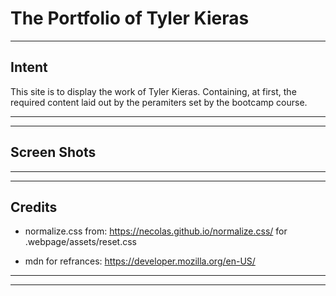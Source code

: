 # The Portfolio of Tyler Kieras

---

## Intent
This site is to display the work of Tyler Kieras. Containing, at first, the required content laid out by the peramiters set by the bootcamp course.

---
---

## Screen Shots

---
---

## Credits

* normalize.css  from: https://necolas.github.io/normalize.css/ for .webpage/assets/reset.css 

* mdn for refrances: https://developer.mozilla.org/en-US/

---
---
